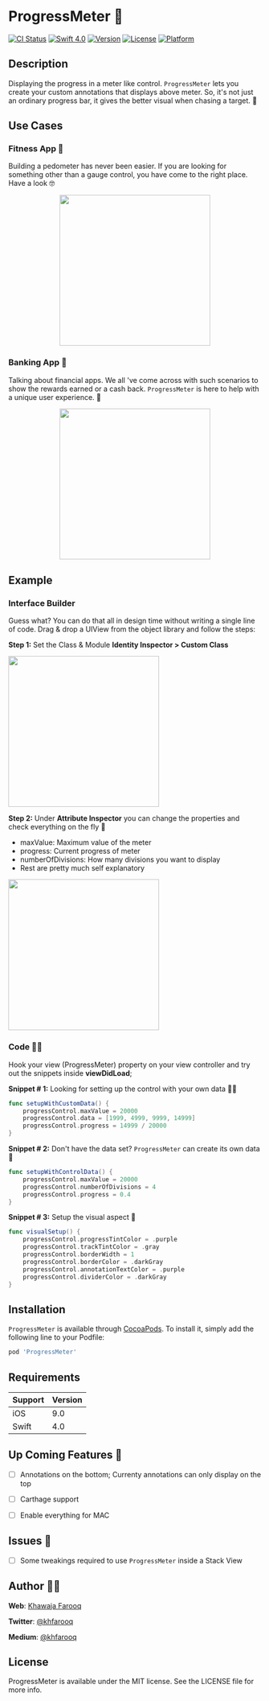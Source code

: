 # ProgressMeter 🎰
[![CI Status](https://travis-ci.org/khawajafarooq/ProgressMeter.svg?style=svg)](https://travis-ci.org/khawajafarooq/ProgressMeter)
[![Swift 4.0](https://img.shields.io/badge/swift-4.0-red.svg?style=flat)](https://developer.apple.com/swift)
[![Version](https://img.shields.io/cocoapods/v/ProgressMeter.svg?style=flat)](http://cocoapods.org/pods/ProgressMeter)
[![License](https://img.shields.io/cocoapods/l/ProgressMeter.svg?style=flat)](http://cocoapods.org/pods/ProgressMeter)
[![Platform](https://img.shields.io/cocoapods/p/ProgressMeter.svg?style=flat)](http://cocoapods.org/pods/ProgressMeter)

## Description
Displaying the progress in a meter like control. `ProgressMeter` lets you create your custom annotations that displays above meter. So, it's not just an ordinary progress bar, it gives the better visual when chasing a target. 💯

## Use Cases

### Fitness App 🏃‍
Building a pedometer has never been easier. If you are looking for something other than a gauge control, you have come to the right place. Have a look 🤓
<p align="center"><img src ="screens/steps_example.png" width="300px"/></p>


### Banking App 🏦
Talking about financial apps. We all 've come across with such scenarios to show the rewards earned or a cash back. `ProgressMeter` is here to help with a unique user experience. 🏧
<p align="center"><img src ="screens/cash_example.png" width="300px"/></p>

## Example

### Interface Builder

Guess what? You can do that all in design time without writing a single line of code.
Drag & drop a UIView from the object library and follow the steps:

**Step 1:**
Set the Class & Module **Identity Inspector > Custom Class**
<p align="left"><img src ="screens/ib_step1.png" width="300px"/></p>

**Step 2:**
Under **Attribute Inspector** you can change the properties and check everything on the fly 🚀

* maxValue: Maximum value of the meter
* progress: Current progress of meter
* numberOfDivisions: How many divisions you want to display
* Rest are pretty much self explanatory

<p align="left"><img src ="screens/ib_step2.png" width="300px"/></p>

### Code 👨‍💻

Hook your view (ProgressMeter) property on your view controller and try out the snippets inside **viewDidLoad**;

**Snippet # 1:** Looking for setting up the control with your own data 👨‍🏫

```swift
func setupWithCustomData() {
    progressControl.maxValue = 20000
    progressControl.data = [1999, 4999, 9999, 14999]
    progressControl.progress = 14999 / 20000
}
```

**Snippet # 2:** Don't have the data set? `ProgressMeter` can create its own data 🔢

```swift
func setupWithControlData() {
    progressControl.maxValue = 20000
    progressControl.numberOfDivisions = 4
    progressControl.progress = 0.4
}
```

**Snippet # 3:** Setup the visual aspect 💄
```swift
func visualSetup() {
    progressControl.progressTintColor = .purple
    progressControl.trackTintColor = .gray
    progressControl.borderWidth = 1
    progressControl.borderColor = .darkGray
    progressControl.annotationTextColor = .purple
    progressControl.dividerColor = .darkGray
}
```
## Installation

`ProgressMeter` is available through [CocoaPods](http://cocoapods.org). To install
it, simply add the following line to your Podfile:

```ruby
pod 'ProgressMeter'
```

## Requirements

| Support | Version |
| --- | --- |
| iOS | 9.0 |
| Swift | 4.0 |

## Up Coming Features 🎏
- [ ] Annotations on the bottom; Currenty annotations can only display on the top
- [ ] Carthage support
- [ ] Enable everything for MAC


## Issues 🚫
- [ ] Some tweakings required to use `ProgressMeter` inside a Stack View


## Author 🙏🏻
**Web**: [Khawaja Farooq](http://khawajafarooq.github.io)

**Twitter**: [@khfarooq](https://twitter.com/khfarooq)

**Medium**: [@khfarooq](https://medium.com/@khfarooq)


## License

ProgressMeter is available under the MIT license. See the LICENSE file for more info.
